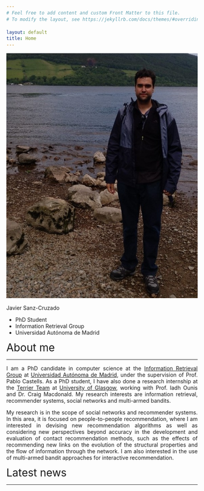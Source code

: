 ```yaml
---
# Feel free to add content and custom Front Matter to this file.
# To modify the layout, see https://jekyllrb.com/docs/themes/#overriding-theme-defaults

layout: default
title: Home
---
```


<div class="publications-div">
	<div class="about" >
		<div id="intro-photo" style="position:relative">
		<img style="width: inherit;" src="/assets/img/full-photo-3.jpg"/>
		<div class="intro-photo-text">
			<p id="intro-photo-text-title">Javier Sanz-Cruzado</p>
			<ul class="descr">
				<li>PhD Student</li>
				<li>Information Retrieval Group</li>
				<li>Universidad Autónoma de Madrid</li>
			</ul>
		</div>
		</div>
		<div>
			<div style="font-size:28px">About me</div>
			<hr class="solid">
			<div style="text-align: justify">
				<p>I am a PhD candidate in computer science at the <a href="http://ir.ii.uam.es">Information Retrieval Group</a> at <a href="http://www.uam.es">Universidad Autónoma de Madrid</a>, under the supervision of Prof. Pablo Castells. As a PhD student, I have also done a research internship at the <a href="http://terrierteam.dcs.gla.ac.uk/index.html">Terrier Team</a> at <a href="https://www.gla.ac.uk">University of Glasgow</a>, working with Prof. Iadh Ounis and Dr. Craig Macdonald. My research interests are information retrieval, recommender systems, social networks and multi-armed bandits.</p>
				<p> My research is in the scope of social networks and recommender systems. In this area, it is focused on people-to-people recommendation, where I am interested in devising new recommendation algorithms as well as considering new perspectives beyond accuracy in the development and evaluation of contact recommendation methods, such as the effects of recommending new links on the evolution of the structural properties and the flow of information through the network. I am also interested in the use of multi-armed bandit approaches for interactive recommendation.</p>
			</div>
		</div>
	</div>
</div>

<div class="publications-div news-div">
	<div style="align: left; font-size:28px">Latest news</div>
	<hr class="solid">
</div>
